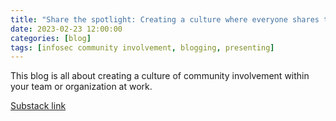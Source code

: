 ```yaml
---
title: "Share the spotlight: Creating a culture where everyone shares their work"
date: 2023-02-23 12:00:00
categories: [blog]
tags: [infosec community involvement, blogging, presenting]
---
```


This blog is all about creating a culture of community involvement within your team or organization at work.

[Substack link](https://leif.substack.com/p/share-the-spotlight-creating-a-culture)
